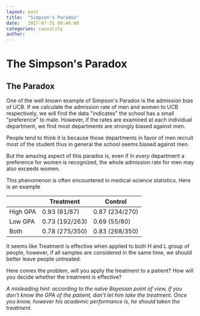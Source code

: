 ```yaml
---
layout: post
title:  "Simpson's Paradox"
date:   2017-07-31 00:46:00
categories: causality
author:
---
```


# The Simpson's Paradox

## The Paradox

 One of the well known example of Simpson's Paradox is the admission bias of UCB. If we calculate the admission rate of men and women to UCB respectively, we will find the data "indicates" the school has a small "preference" to male. However, if the rates are examined at each individual department, we find most departments are strongly biased against men.

People tend to think it is because those departments in favor of men recruit most of the student thus in general the school seems biased against men.

But the amazing aspect of this paradox is, even if in *every* department a preference for women is recognized, the whole admission rate for men may also exceeds women.

This phenomenon is often encountered in medical-science statistics. Here is an example

|          | Treatment      | Control        |
|----------|----------------|----------------|
| High GPA | 0.93 (81/87)   | 0.87 (234/270) |
| Low GPA| 0.73 (192/263) | 0.69 (55/80)   |
| Both     | 0.78 (275/350) | 0.83 (268/350) |

It seems like Treatment is effective when applied to both H and L group of people, however, if all samples are considered in the same time, we should better leave people untreated.

Here comes the problem, will you apply the treatment to a patient? How will you decide whether the treatment is effective?

*A misleading hint: according to the naïve Bayesian point of view, if you don't know the GPA of the patient, don't let him take the treatment. Once you know, however his academic performance is, he should taken the treatment.*
